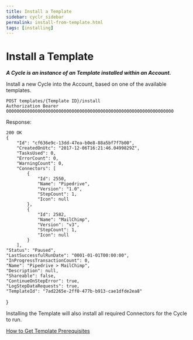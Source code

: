 ```yaml
---
title: Install a Template
sidebar: cyclr_sidebar
permalink: install-from-template.html
tags: [installing]
---
```


# Install a Template #

_**A Cycle is an instance of an Template installed within an Account.**_

Install a new Cycle into the Account, based on one of the available templates.

    POST templates/{Template ID}/install
    Authorization Bearer 0000000000000000000000000000000000000000000000000000000000000000

Response:

    200 OK
    {
        "Id": "cf636e9c-13dd-47ea-b0e8-88a5bf7f7b00",
        "CreatedOnUtc": "2017-12-06T16:21:46.0499829Z",
        "TasksUsed": 0,
        "ErrorCount": 0,
        "WarningCount": 0,
        "Connectors": [
            {
                "Id": 2550,
                "Name": "Pipedrive",
                "Version": "1.0",
                "StepCount": 1,
                "Icon": null
            },
            {
                "Id": 2582,
                "Name": "MailChimp",
                "Version": "v3",
                "StepCount": 1,
                "Icon": null
            }
        ],
    "Status": "Paused",
    "LastSuccessfulRunDate": "0001-01-01T00:00:00",
    "InProgressTransactionCount": 0,
    "Name": "Pipedrive > MailChimp",
    "Description": null,
    "Shareable": false,
    "ContinueOnStepError": true,
    "LogStepDataRequests": true,
    "TemplateId": "7ad2265e-2ff0-477b-b913-cae1dfde2ea8"
}

Installing the Template will also install all required Connectors for the Cycle to run.

[How to Get Template Prerequisites](./get-cycle-prerequisites)